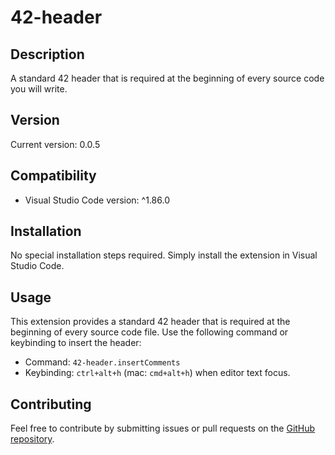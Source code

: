 # 42-header

## Description

A standard 42 header that is required at the beginning of every source code you will write.

## Version

Current version: 0.0.5

## Compatibility

-   Visual Studio Code version: ^1.86.0

## Installation

No special installation steps required. Simply install the extension in Visual Studio Code.

## Usage

This extension provides a standard 42 header that is required at the beginning of every source code file. Use the following command or keybinding to insert the header:

-   Command: `42-header.insertComments`
-   Keybinding: `ctrl+alt+h` (mac: `cmd+alt+h`) when editor text focus.

## Contributing

Feel free to contribute by submitting issues or pull requests on the [GitHub repository](https://github.com/junsantilla/42-header).
